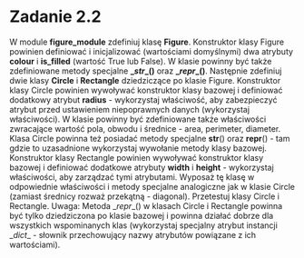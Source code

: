 # Zadanie 2.2
W module **figure_module** zdefiniuj klasę **Figure**. Konstruktor klasy
Figure powinien definiować i inicjalizować (wartościami domyślnymi) dwa atrybuty
**colour** i **is_filled** (wartość True lub False). W klasie powinny być także zdefiniowane metody specjalne **\__str__()** oraz **\__repr__()**. Następnie zdefiniuj dwie klasy
**Circle** i **Rectangle** dziedziczące po klasie Figure. Konstruktor klasy Circle powinien wywoływać konstruktor klasy bazowej i definiować dodatkowy atrybut **radius** -
wykorzystaj właściwość, aby zabezpieczyć atrybut przed ustawieniem niepoprawnych
danych (wykorzystaj właściwości). W klasie powinny być zdefiniowane także właściwości zwracające wartość pola, obwodu i średnice - area, perimeter, diameter. Klasa Circle powinna też posiadać metody specjalne __str__() oraz __repr__() - tam
gdzie to uzasadnione wykorzystaj wywołanie metody klasy bazowej. Konstruktor klasy
Rectangle powinien wywoływać konstruktor klasy bazowej i definiować dodatkowe
atrybuty **width** i **height** - wykorzystaj właściwości, aby zarządzać tymi atrybutami.
Wyposaż tę klasę w odpowiednie właściwości i metody specjalne analogiczne jak w
klasie Circle (zamiast średnicy rozważ przekątną - diagonal). Przetestuj klasy Circle
i Rectangle. Uwaga: Metoda \__repr__() w klasach Circle i Rectangle powinna być
tylko dziedziczona po klasie bazowej i powinna działać dobrze dla wszystkich wspominanych klas (wykorzystaj specjalny atrybut instancji \__dict__ - słownik przechowujący
nazwy atrybutów powiązane z ich wartościami).
